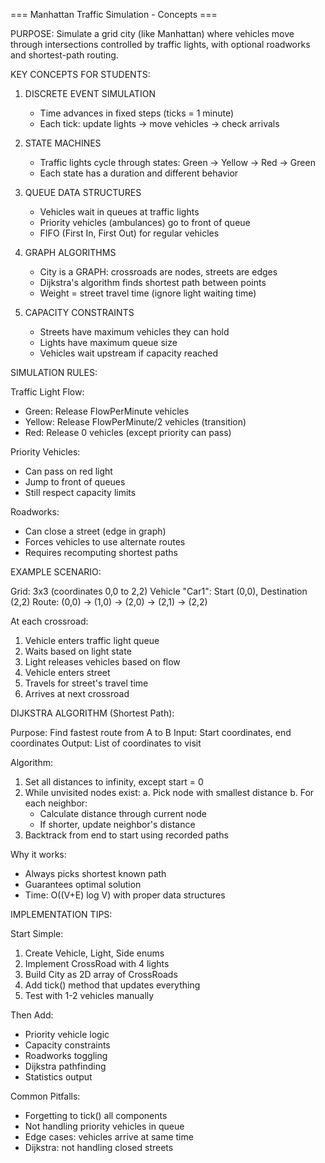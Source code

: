 === Manhattan Traffic Simulation - Concepts ===

PURPOSE:
Simulate a grid city (like Manhattan) where vehicles move through
intersections controlled by traffic lights, with optional roadworks
and shortest-path routing.

KEY CONCEPTS FOR STUDENTS:

1. DISCRETE EVENT SIMULATION
   - Time advances in fixed steps (ticks = 1 minute)
   - Each tick: update lights → move vehicles → check arrivals
   
2. STATE MACHINES
   - Traffic lights cycle through states: Green → Yellow → Red → Green
   - Each state has a duration and different behavior
   
3. QUEUE DATA STRUCTURES
   - Vehicles wait in queues at traffic lights
   - Priority vehicles (ambulances) go to front of queue
   - FIFO (First In, First Out) for regular vehicles
   
4. GRAPH ALGORITHMS
   - City is a GRAPH: crossroads are nodes, streets are edges
   - Dijkstra's algorithm finds shortest path between points
   - Weight = street travel time (ignore light waiting time)
   
5. CAPACITY CONSTRAINTS
   - Streets have maximum vehicles they can hold
   - Lights have maximum queue size
   - Vehicles wait upstream if capacity reached

SIMULATION RULES:

Traffic Light Flow:
  - Green: Release FlowPerMinute vehicles
  - Yellow: Release FlowPerMinute/2 vehicles (transition)
  - Red: Release 0 vehicles (except priority can pass)
  
Priority Vehicles:
  - Can pass on red light
  - Jump to front of queues
  - Still respect capacity limits
  
Roadworks:
  - Can close a street (edge in graph)
  - Forces vehicles to use alternate routes
  - Requires recomputing shortest paths

EXAMPLE SCENARIO:

Grid: 3x3 (coordinates 0,0 to 2,2)
Vehicle "Car1": Start (0,0), Destination (2,2)
Route: (0,0) → (1,0) → (2,0) → (2,1) → (2,2)

At each crossroad:
1. Vehicle enters traffic light queue
2. Waits based on light state
3. Light releases vehicles based on flow
4. Vehicle enters street
5. Travels for street's travel time
6. Arrives at next crossroad

DIJKSTRA ALGORITHM (Shortest Path):

Purpose: Find fastest route from A to B
Input: Start coordinates, end coordinates
Output: List of coordinates to visit

Algorithm:
1. Set all distances to infinity, except start = 0
2. While unvisited nodes exist:
   a. Pick node with smallest distance
   b. For each neighbor:
      - Calculate distance through current node
      - If shorter, update neighbor's distance
3. Backtrack from end to start using recorded paths

Why it works:
- Always picks shortest known path
- Guarantees optimal solution
- Time: O((V+E) log V) with proper data structures

IMPLEMENTATION TIPS:

Start Simple:
1. Create Vehicle, Light, Side enums
2. Implement CrossRoad with 4 lights
3. Build City as 2D array of CrossRoads
4. Add tick() method that updates everything
5. Test with 1-2 vehicles manually

Then Add:
- Priority vehicle logic
- Capacity constraints
- Roadworks toggling
- Dijkstra pathfinding
- Statistics output

Common Pitfalls:
- Forgetting to tick() all components
- Not handling priority vehicles in queue
- Edge cases: vehicles arrive at same time
- Dijkstra: not handling closed streets
